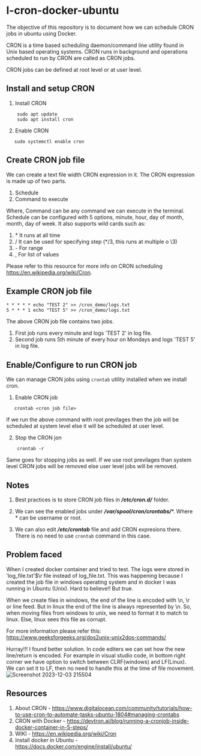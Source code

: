 # l-cron-docker-ubuntu
The objective of this repository is to document how we can schedule CRON jobs in ubuntu using Docker.

CRON is a time based scheduling daemon/command line utility found in Unix based operating systems. CRON runs in background and operations scheduled to run by CRON are called as CRON jobs.

CRON jobs can be defined at root level or at user level.

## Install and setup CRON
1. Install CRON
```
    sudo apt update
    sudo apt install cron
```

2. Enable CRON
```
   sudo systemctl enable cron
```


## Create CRON job file
We can create a text file width CRON expression in it. The CRON expression is made up of two parts.
1. Schedule
2. Command to execute

Where, Command can be any command we can execute in the terminal.
Schedule can be configured with 5 options, minute, hour, day of month, month, day of week. It also supports wild cards such as:
1. \*  It runs at all time
2. / It can be used for specifying step (*/3, this runs at multiple o \3)
3. \- For range
4. , For list of values

Please refer to this resource for more info on CRON scheduling https://en.wikipedia.org/wiki/Cron.



## Example CRON job file
```
* * * * * echo "TEST 2" >> /cron_demo/logs.txt
5 * * * 1 echo "TEST 5" >> /cron_demo/logs.txt
```

The above CRON job file contains two jobs.
1. First job runs every minute and logs 'TEST 2' in log file.
2. Second job runs 5th minute of every hour on Mondays and logs 'TEST 5' in log file.

## Enable/Configure to run CRON job
We can manage CRON jobs using ```crontab``` utility installed when we install cron. 
1. Enable CRON job
```
   crontab <cron job file>
```
If we run the above command with root previlages then the job will be scheduled at system level else it will be scheduled at user level.

2. Stop the CRON jon
```
    crontab -r
```
Same goes for stopping jobs as well. If we use root previlages than system level CRON jobs will be removed else user level jobs will be removed.


## Notes
1. Best practices is to store CRON job files in ***/etc/cron.d/*** folder.

2. We can see the enabled jobs under ***/var/spool/cron/crontabs/****. Where * can be username or root.

3. We can also edit ***/etc/crontab*** file and add CRON expresions there. There is no need to use ```crontab``` command in this case.


## Problem faced
When I created docker container and tried to test. The logs were stored in 'log_file.txt'$\r file instead of log_file.txt. This was happening because I created the job file in windows operating system and in docker I was running in Ubuntu (Unix). Hard to believe!! But true.

When we create files in windows, the end of the line is encoded with \n, \r or line feed. But in linux the end of the line is always represented by \n. So, when moving files from windows to unix, we need to format it to match to linux. Else, linux sees this file as corrupt.

For more information please refer this: https://www.geeksforgeeks.org/dos2unix-unix2dos-commands/

Hurray!!! I found better solution. In code editers we can set how the new line/return is encoded. For example in visual studio code, in bottom right corner we have option to switch between CLRF(windows) and LF(Linux). We can set it to LF, then no need to handle this at the time of file movement.
![Screenshot 2023-12-03 215504](https://github.com/rajath111/l-cron-docker-ubuntu/assets/68014909/1d314999-cdb2-4419-871e-d18aaf634f73)



## Resources
1. About CRON - https://www.digitalocean.com/community/tutorials/how-to-use-cron-to-automate-tasks-ubuntu-1804#managing-crontabs
2. CRON with Docker - https://devtron.ai/blog/running-a-cronjob-inside-docker-container-in-5-steps/
3. WIKI - https://en.wikipedia.org/wiki/Cron
4. Install docker in Ubuntu - https://docs.docker.com/engine/install/ubuntu/
